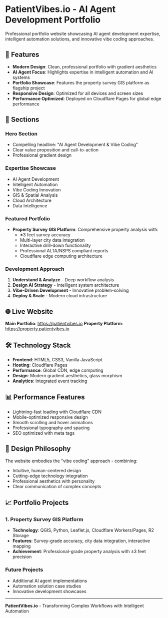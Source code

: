 # PatientVibes.io - AI Agent Development Portfolio

Professional portfolio website showcasing AI agent development expertise, intelligent automation solutions, and innovative vibe coding approaches.

## 🚀 Features

- **Modern Design**: Clean, professional portfolio with gradient aesthetics
- **AI Agent Focus**: Highlights expertise in intelligent automation and AI systems
- **Portfolio Showcase**: Features the property survey GIS platform as flagship project
- **Responsive Design**: Optimized for all devices and screen sizes
- **Performance Optimized**: Deployed on Cloudflare Pages for global edge performance

## 🎯 Sections

### Hero Section
- Compelling headline: "AI Agent Development & Vibe Coding"
- Clear value proposition and call-to-action
- Professional gradient design

### Expertise Showcase
- AI Agent Development
- Intelligent Automation  
- Vibe Coding Innovation
- GIS & Spatial Analysis
- Cloud Architecture
- Data Intelligence

### Featured Portfolio
- **Property Survey GIS Platform**: Comprehensive property analysis with:
  - ±3 feet survey accuracy
  - Multi-layer city data integration
  - Interactive drill-down functionality
  - Professional ALTA/NSPS compliant reports
  - Cloudflare edge computing architecture

### Development Approach
1. **Understand & Analyze** - Deep workflow analysis
2. **Design AI Strategy** - Intelligent system architecture
3. **Vibe-Driven Development** - Innovative problem-solving
4. **Deploy & Scale** - Modern cloud infrastructure

## 🌐 Live Website

**Main Portfolio**: https://patientvibes.io
**Property Platform**: https://property.patientvibes.io

## 🛠️ Technology Stack

- **Frontend**: HTML5, CSS3, Vanilla JavaScript
- **Hosting**: Cloudflare Pages
- **Performance**: Global CDN, edge computing
- **Design**: Modern gradient aesthetics, glass morphism
- **Analytics**: Integrated event tracking

## 📊 Performance Features

- Lightning-fast loading with Cloudflare CDN
- Mobile-optimized responsive design
- Smooth scrolling and hover animations
- Professional typography and spacing
- SEO optimized with meta tags

## 🎨 Design Philosophy

The website embodies the "vibe coding" approach - combining:
- Intuitive, human-centered design
- Cutting-edge technology integration
- Professional aesthetics with personality
- Clear communication of complex concepts

## 📈 Portfolio Projects

### 1. Property Survey GIS Platform
- **Technology**: QGIS, Python, Leaflet.js, Cloudflare Workers/Pages, R2 Storage
- **Features**: Survey-grade accuracy, city data integration, interactive mapping
- **Achievement**: Professional-grade property analysis with ±3 feet precision

### Future Projects
- Additional AI agent implementations
- Automation solution case studies
- Innovative development showcases

---

**PatientVibes.io** - Transforming Complex Workflows with Intelligent Automation